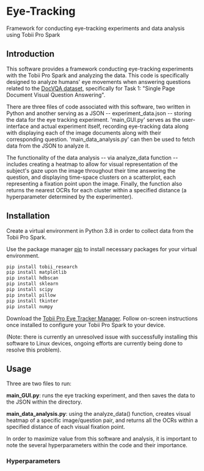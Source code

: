 # Eye-Tracking
Framework for conducting eye-tracking experiments and data analysis using Tobii Pro Spark

## Introduction
This software provides a framework conducting eye-tracking experiments with the Tobii Pro Spark and analyzing the data. This code is specifically designed to analyze humans' eye movements when answering questions related to the [DocVQA dataset](https://rrc.cvc.uab.es/?ch=17&com=downloads), specifically for Task 1: "Single Page Document Visual Question Answering".

There are three files of code associated with this software, two written in Python and another serving as a JSON -- experiment_data.json -- storing the data for the eye tracking experiment. 'main_GUI.py' serves as the user-interface and actual experiment itself, recording eye-tracking data along with displaying each of the image documents along with their corresponding question. 'main_data_analysis.py' can then be used to fetch data from the JSON to analyze it.

The functionality of the data analysis -- via analyze_data function -- includes creating a heatmap to allow for visual representation of the subject's gaze upon the image throughout their time answering the question, and displaying time-space clusters on a scatterplot, each representing a fixation point upon the image. Finally, the function also returns the nearest OCRs for each cluster within a specified distance (a hyperparameter determined by the experimenter).

## Installation
Create a virtual environment in Python 3.8 in order to collect data from the Tobii Pro Spark.

Use the package manager [pip](https://pip.pypa.io/en/stable/) to install necessary packages for your virtual environment.

```bash
pip install tobii_research
pip install matplotlib
pip install hdbscan
pip install sklearn
pip install scipy
pip install pillow
pip install tkinter
pip install numpy
```

Download the [Tobii Pro Eye Tracker Manager](https://connect.tobii.com/s/etm-downloads?language=en_US). Follow on-screen instructions once installed to configure your Tobii Pro Spark to your device.

(Note: there is currently an unresolved issue with successfully installing this software to Linux devices, ongoing efforts are currently being done to resolve this problem).

## Usage
Three are two files to run:

**main_GUI.py**: runs the eye tracking experiment, and then saves the data to the JSON within the directory.

**main_data_analysis.py**: using the analyze_data() function, creates visual heatmap of a specific image/question pair, and returns all the OCRs within a specified distance of each visual fixation point.

In order to maximize value from this software and analysis, it is important to note the several hyperparameters within the code and their importance.

### Hyperparameters

